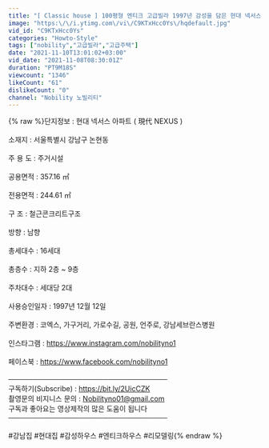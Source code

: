 ```yaml
---
title: "[ Classic house ] 100평형 엔티크 고급빌라 1997년 감성을 담은 현대 넥서스빌 \/ 리모델링과 감성의 한끗 차이"
image: "https:\/\/i.ytimg.com\/vi\/C9KTxHcc0Ys\/hqdefault.jpg"
vid_id: "C9KTxHcc0Ys"
categories: "Howto-Style"
tags: ["nobility","고급빌라","고급주택"]
date: "2021-11-10T13:01:02+03:00"
vid_date: "2021-11-08T08:30:01Z"
duration: "PT9M18S"
viewcount: "1346"
likeCount: "61"
dislikeCount: "0"
channel: "Nobility 노빌리티"
---
```

{% raw %}단지정보 : 현대 넥서스 아파트 ( 現代 NEXUS )<br /><br />소재지 : 서울특별시 강남구 논현동  <br /><br />주 용 도 : 주거시설<br /><br />공용면적 : 357.16 ㎡<br /><br />전용면적 : 244.61 ㎡ <br /><br />구 조  : 철근콘크리트구조<br /><br />방향 : 남향<br /><br />총세대수 : 16세대<br /><br />총층수 : 지하 2층 ~ 9층<br /><br />주차대수 : 세대당 2대<br /><br />사용승인일자 : 1997년 12월 12일<br /><br />주변환경 : 코엑스, 가구거리, 가로수길,  공원,  언주로, 강남세브란스병원 <br /><br />인스타그램 : <a rel="nofollow" target="blank" href="https://www.instagram.com/nobilityno1">https://www.instagram.com/nobilityno1</a><br /><br />페이스북 : <a rel="nofollow" target="blank" href="https://www.facebook.com/nobilityno1">https://www.facebook.com/nobilityno1</a><br /><br />────────────────────────────────<br />구독하기(Subscribe) : <a rel="nofollow" target="blank" href="https://bit.ly/2UicCZK">https://bit.ly/2UicCZK</a><br />촬영문의 비지니스 문의 : Nobilityno01@gmail.com<br />구독과 좋아요는 영상제작의 많은 도움이 됩니다 <br />────────────────────────────────<br /><br />#강남집 #현대집 #감성하우스 #엔티크하우스 #리모델링{% endraw %}
